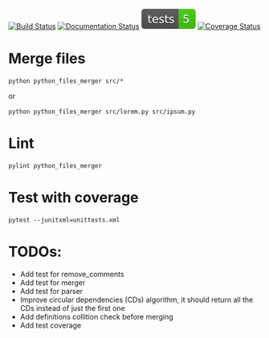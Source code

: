 [![Build Status](https://secure.travis-ci.org/yamenk-gribaudo/python_files_merger.svg?branch=main)](http://travis-ci.org/christophevg/python_files_merger)
[![Documentation Status](https://readthedocs.org/projects/python_files_merger/badge/?version=latest)](https://python_files_merger.readthedocs.io/en/latest/?badge=latest)
[![Tests Status](./tests-badge.svg)](./reports/junit/report.html)
[![Coverage Status](https://coveralls.io/repos/github/yamenk-gribaudo/python_files_merger/coverage.svg?branch=main)](https://coveralls.io/github/yamenk-gribaudo/python_files_merger?branch=main)

# Merge files
    python python_files_merger src/*

or

    python python_files_merger src/lorem.py src/ipsum.py

# Lint

    pylint python_files_merger

# Test with coverage

    pytest --junitxml=unittests.xml

# TODOs:
- Add test for remove_comments
- Add test for merger
- Add test for parser
- Improve circular dependencies (CDs) algorithm, it should return all the CDs instead of just the first one
- Add definitions collition check before merging
- Add test coverage
